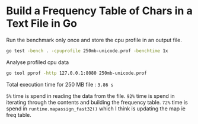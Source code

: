 # Build a Frequency Table of Chars in a Text File in Go

Run the benchmark only once and store the cpu profile in an output file.

```sh
go test -bench . -cpuprofile 250mb-unicode.prof -benchtime 1x
```

Analyse profiled cpu data 

```sh
go tool pprof -http 127.0.0.1:8080 250mb-unicode.prof
```

Total execution time for 250 MB file : `3.86 s`

`5%` time is spend in reading the data from the file.
`92%` time is spend in iterating through the contents and building the frequency table.
`72%` time is spend in `runtime.mapassign_fast32()` which I think is updating 
the map ie freq table.
